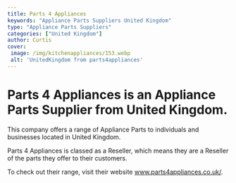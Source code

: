```yaml
---
title: Parts 4 Appliances
keywords: "Appliance Parts Suppliers United Kingdom"
type: "Appliance Parts Suppliers"
categories: ["United Kingdom"]
author: Curtis
cover:
 image: /img/kitchenappliances/153.webp
 alt: 'UnitedKingdom from parts4appliances'
---
```


# Parts 4 Appliances is an Appliance Parts Supplier from United Kingdom.

This company offers a range of Appliance Parts to individuals and businesses located in United Kingdom.

Parts 4 Appliances is classed as a Reseller, which means they are a Reseller of the parts they offer to their customers.

To check out their range, visit their website www.parts4appliances.co.uk/.
